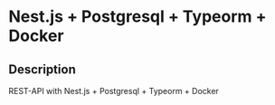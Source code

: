 # Nest.js + Postgresql + Typeorm + Docker

## Description
REST-API with Nest.js + Postgresql + Typeorm + Docker

